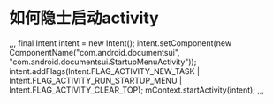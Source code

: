 #  如何隐士启动activity
,,,
final Intent intent = new Intent();
		 intent.setComponent(new ComponentName("com.android.documentsui", "com.android.documentsui.StartupMenuActivity"));
		 intent.addFlags(Intent.FLAG_ACTIVITY_NEW_TASK | Intent.FLAG_ACTIVITY_RUN_STARTUP_MENU
		                 | Intent.FLAG_ACTIVITY_CLEAR_TOP);
		mContext.startActivity(intent);
,,,
